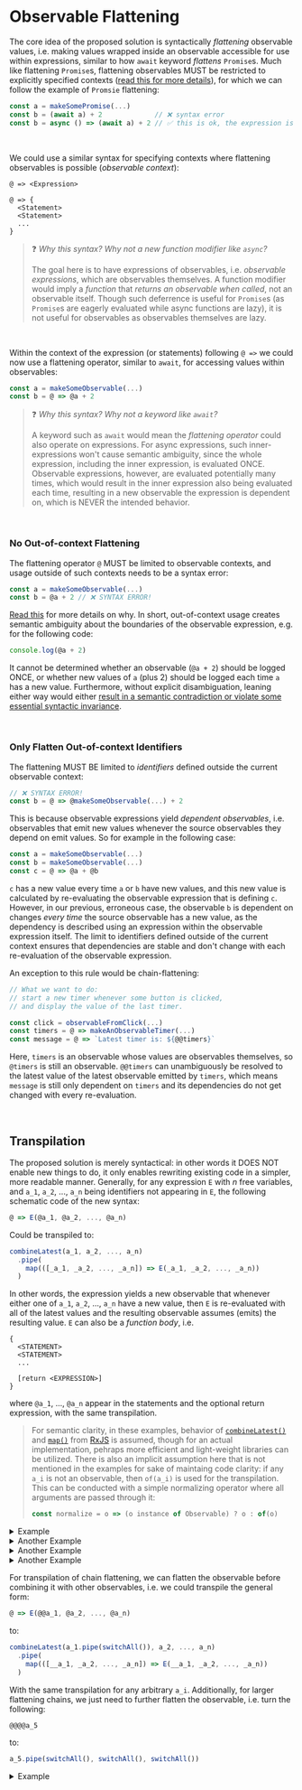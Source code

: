 # Observable Flattening

The core idea of the proposed solution is syntactically _flattening_ observable values, i.e. making values wrapped inside an observable accessible for use within expressions, similar to how `await` keyword _flattens_ `Promise`s. Much like flattening `Promise`s, flattening observables MUST be restricted to explicitly specified contexts ([read this for more details](context.md)), for which we can follow the example of `Promsie` flattening:

```js
const a = makeSomePromise(...)
const b = (await a) + 2             // ❌ syntax error
const b = async () => (await a) + 2 // ✅ this is ok, the expression is now enclosed in an async context
```

<br>

We could use a similar syntax for specifying contexts where flattening observables is possible (_observable context_):
```
@ => <Expression>
```
```
@ => {
  <Statement>
  <Statement>
  ...
}
```

> ❓ _Why this syntax? Why not a new function modifier like `async`?_
> 
> The goal here is to have expressions of observables, i.e. _observable expressions_, which are observables themselves.
> A function modifier would imply a _function_ that _returns an observable when called_, not an observable itself. Though
> such deferrence is useful for `Promise`s (as `Promise`s are eagerly evaluated while async functions are lazy), it is not
> useful for observables as observables themselves are lazy.


<br>

Within the context of the expression (or statements) following `@ =>` we could now use a flattening operator, similar to `await`, for accessing values within observables:

```js
const a = makeSomeObservable(...)
const b = @ => @a + 2
```

> ❓ _Why this syntax? Why not a keyword like `await`?_
> 
> A keyword such as `await` would mean the _flattening operator_ could also operate on expressions. For async expressions, such
> inner-expressions won't cause semantic ambiguity, since the whole expression, including the inner expression, is evaluated ONCE.
> Observable expressions, however, are evaluated potentially many times, which would result in the inner expression also being evaluated
> each time, resulting in a new observable the expression is dependent on, which is NEVER the intended behavior.

<br>

### No Out-of-context Flattening
The flattening operator `@` MUST be limited to observable contexts, and usage outside of such contexts needs to be a syntax error:
```js
const a = makeSomeObservable(...)
const b = @a + 2 // ❌ SYNTAX ERROR!
```
[Read this](context.md) for more details on why. In short, out-of-context usage creates semantic ambiguity about the boundaries of the observable expression, e.g. for the following code:
```js
console.log(@a + 2)
```
It cannot be determined whether an observable (`@a + 2`) should be logged ONCE, or whether new values of `a` (plus 2) should be logged each time `a` has a new value. Furthermore, without explicit disambiguation, leaning either way would either [result in a semantic contradiction or violate some essential syntactic invariance](context.md).

<br>

### Only Flatten Out-of-context Identifiers

The flattening MUST BE limited to _identifiers_ defined outside the current observable context:
```js
// ❌ SYNTAX ERROR!
const b = @ => @makeSomeObservable(...) + 2
```
This is because observable expressions yield _dependent observables_, i.e. observables that emit new values whenever the source observables they depend on emit values. So for example in the following case:
```js
const a = makeSomeObservable(...)
const b = makeSomeObservable(...)
const c = @ => @a + @b
```
`c` has a new value every time `a` or `b` have new values, and this new value is calculated by re-evaluating the observable expression that is defining `c`. However, in our previous, erroneous case, the observable `b` is dependent on changes _every time_ the source observable has a new value, as the dependency is described using an expression within the observable expression itself. The limit to identifiers defined outside of the current context ensures that dependencies are stable and don't change with each re-evaluation of the observable expression.

An exception to this rule would be chain-flattening:
```js
// What we want to do:
// start a new timer whenever some button is clicked,
// and display the value of the last timer.

const click = observableFromClick(...)
const timers = @ => makeAnObservableTimer(...)
const message = @ => `Latest timer is: ${@@timers}`
```
Here, `timers` is an observable whose values are observables themselves, so `@timers` is still an observable. `@@timers` can unambiguously be resolved to the latest value of the latest observable emitted by `timers`, which means `message` is still only dependent on `timers` and its dependencies do not get changed with every re-evaluation.

<br>

## Transpilation

The proposed solution is merely syntactical: in other words it DOES NOT enable new things to do, it only enables rewriting existing code in a simpler, more readable manner. Generally, for any expression `E` with _n_ free variables, and `a_1`, `a_2`, ..., `a_n` being identifiers not appearing in `E`, the following schematic code of the new syntax:

```js
@ => E(@a_1, @a_2, ..., @a_n)
```

Could be transpiled to:

```js
combineLatest(a_1, a_2, ..., a_n)
  .pipe(
    map(([_a_1, _a_2, ..., _a_n]) => E(_a_1, _a_2, ..., _a_n))
  )
```
In other words, the expression yields a new observable that whenever either one of `a_1`, `a_2`, ..., `a_n` have a new value, then `E` is re-evaluated with all of the latest values and the resulting observable assumes (emits) the resulting value. `E` can also be a _function body_, i.e.
```
{
  <STATEMENT>
  <STATEMENT>
  ...
  
  [return <EXPRESSION>]
}
```
where `@a_1`, ..., `@a_n` appear in the statements and the optional return expression, with the same transpilation.

> For semantic clarity, in these examples, behavior of [`combineLatest()`](https://rxjs.dev/api/index/function/combineLatest) 
> and [`map()`](https://rxjs.dev/api/index/function/map) from [RxJS](https://rxjs.dev) is assumed, though for an actual implementation,
> pehraps more efficient and light-weight libraries can be utilized. There is also an implicit assumption here that is not mentioned in the examples
> for sake of maintaing code clarity: if any `a_i` is not an observable, then `of(a_i)` is used for the transpilation. This can be conducted with a simple
> normalizing operator where all arguments are passed through it:
> ```js
> const normalize = o => (o instance of Observable) ? o : of(o)
> ```

<details><summary>Example</summary>
  
```js
// Proposed syntax:
const a = interval(100)
const b = @ => Math.floor(@a / 10)
```
```js
// Transpilation:
const a = interval(100)
const b = combineLatest(a).pipe(map(([_a]) => Math.floor(_a / 10)))
```

</details>
<details><summary>Another Example</summary>

```js
// Proposed syntax:
const a = interval(100)
const b = @ => {
  const seconds = Math.floor(@a / 10)
  const centi = @a - seconds
  
  return `${seconds}:${centi}`
}
```
```js
// Transpilation:
const a = interval(100)
const b = combineLatest(a).pipe(
  map(([_a]) => {
    const seconds = Math.floor(_a / 10)
    const centi = _a - seconds
  
    return `${seconds}:${centi}`
  })
)
```

</details>
<details><summary>Another Example</summary>

```js
// Proposed syntax
const a = interval(100)
const b = interval(200)
const c = @ => @a + @b
```
```js
// Transpilation:
const a = interval(100)
const b = interval(200)
const c = combineLatest(a, b).pipe(map(([_a, _b]) => _a + _b))
```

</details>
<details><summary>Another Example</summary>

```js
// Proposed syntax
const a = interval(100)
const b = interval(200)
const c = @ => {
  console.log('New Value!')
  
  return @a + @b
}
```
```js
// Transpilation:
const a = interval(100)
const b = interval(200)
const c = combineLatest(a, b).pipe(
  map(([_a, _b]) => {
    console.log('New Value!')
    
    return _a + _b
  })
)
```

</details>

For transpilation of chain flattening, we can flatten the observable before combining it with other observables, i.e. we could transpile the  general form:
```js
@ => E(@@a_1, @a_2, ..., @a_n)
```
to:
```js
combineLatest(a_1.pipe(switchAll()), a_2, ..., a_n)
  .pipe(
    map(([__a_1, _a_2, ..., _a_n]) => E(__a_1, _a_2, ..., _a_n))
  )
```
With the same transpilation for any arbitrary `a_i`. Additionally, for larger flattening chains, we just need to further flatten the observable, i.e. turn the following:
```js
@@@@a_5
```
to:
```js
a_5.pipe(switchAll(), switchAll(), switchAll())
```

<details><summary>Example</summary>

```js
// Proposed syntax:
const click = fromEvent($btn, 'click')
const timers = @ => { @click; return interval(1000) }
const message = @ => `Latest timer is: ${@@timers}`
```
```js
// Transpilation:
const click = fromEvent($btn, 'click')
const timers = combineLatest(click).pipe(map(([_click]) => { _click; return interval(1000) })
const message = combineLatest(timers.pipe(switchAll())).pipe(map(([__timers]) => `Latest timer is ${__timers}`))
```

</details>

<br><br>
